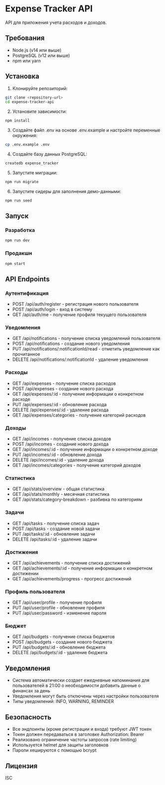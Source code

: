 # Expense Tracker API

API для приложения учета расходов и доходов.

## Требования

- Node.js (v14 или выше)
- PostgreSQL (v12 или выше)
- npm или yarn

## Установка

1. Клонируйте репозиторий:

```bash
git clone <repository-url>
cd expense-tracker-api
```

2. Установите зависимости:

```bash
npm install
```

3. Создайте файл .env на основе .env.example и настройте переменные окружения:

```bash
cp .env.example .env
```

4. Создайте базу данных PostgreSQL:

```bash
createdb expense_tracker
```

5. Запустите миграции:

```bash
npm run migrate
```

6. Запустите сидеры для заполнения демо-данными:

```bash
npm run seed
```

## Запуск

### Разработка

```bash
npm run dev
```

### Продакшн

```bash
npm start
```

## API Endpoints

### Аутентификация

- POST /api/auth/register - регистрация нового пользователя
- POST /api/auth/login - вход в систему
- GET /api/auth/me - получение профиля текущего пользователя

### Уведомления

- GET /api/notifications - получение списка уведомлений пользователя
- POST /api/notifications - создание нового уведомления
- PUT /api/notifications/:notificationId/read - отметить уведомление как прочитанное
- DELETE /api/notifications/:notificationId - удаление уведомления

### Расходы

- GET /api/expenses - получение списка расходов
- POST /api/expenses - создание нового расхода
- GET /api/expenses/:id - получение информации о конкретном расходе
- PUT /api/expenses/:id - обновление расхода
- DELETE /api/expenses/:id - удаление расхода
- GET /api/expenses/categories - получение категорий расходов

### Доходы

- GET /api/incomes - получение списка доходов
- POST /api/incomes - создание нового дохода
- GET /api/incomes/:id - получение информации о конкретном доходе
- PUT /api/incomes/:id - обновление дохода
- DELETE /api/incomes/:id - удаление дохода
- GET /api/incomes/categories - получение категорий доходов

### Статистика

- GET /api/stats/overview - общая статистика
- GET /api/stats/monthly - месячная статистика
- GET /api/stats/category-breakdown - разбивка по категориям

### Задачи

- GET /api/tasks - получение списка задач
- POST /api/tasks - создание новой задачи
- PUT /api/tasks/:id - обновление задачи
- DELETE /api/tasks/:id - удаление задачи

### Достижения

- GET /api/achievements - получение списка достижений
- GET /api/achievements/:id - получение информации о конкретном достижении
- GET /api/achievements/progress - прогресс достижений

### Профиль пользователя

- GET /api/user/profile - получение профиля
- PUT /api/user/profile - обновление профиля
- PUT /api/user/password - изменение пароля

### Бюджет

- GET /api/budgets - получение списка бюджетов
- POST /api/budgets - создание нового бюджета
- PUT /api/budgets/:id - обновление бюджета
- DELETE /api/budgets/:id - удаление бюджета

## Уведомления

- Система автоматически создает ежедневные напоминания для пользователей в 21:00 о необходимости добавить данные о финансах за день
- Уведомления могут быть отключены через настройки пользователя
- Типы уведомлений: INFO, WARNING, REMINDER

## Безопасность

- Все эндпоинты (кроме регистрации и входа) требуют JWT токен
- Токен должен передаваться в заголовке Authorization: Bearer <token>
- Реализовано ограничение частоты запросов (rate limiting)
- Используется helmet для защиты заголовков
- Пароли хешируются с помощью bcrypt

## Лицензия

ISC
